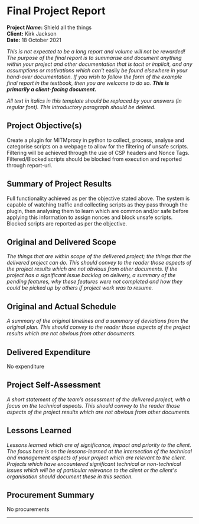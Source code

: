 # Final Project Report

**Project _Name_:** Shield all the things<br>
**Client:** Kirk Jackson<br>
**Date:** 18 October 2021<br>

_This is not expected to be a long report and volume will not be rewarded! The purpose of the final report is to summarise and document anything within your project and other documentation that is tacit or implicit, and any assumptions or motivations which can't_ easily _be found elsewhere in your hand-over documentation. If you wish to follow the form of the example final report in the textbook, then you are welcome to do so. **This is primarily a client-facing document.**_

_All text in italics in this template should be replaced by your answers (in regular font). This introductory paragraph should be deleted._

## Project Objective(s)
Create a plugin for MITMproxy in python to collect, process, analyse and categorise scripts on a webpage to allow for the filtering of unsafe scripts. Filtering will be achieved through the use of CSP headers and Nonce Tags. Filtered/Blocked scripts should be blocked from execution and reported through report-uri.

## Summary of Project Results

Full functionality achieved as per the objective stated above. The system is capable of watching traffic and collecting scripts as they pass through the plugin, then analysing them to learn which are common and/or safe before applying this information to assign nonces and block unsafe scripts. Blocked scripts are reported as per the objective.

## Original and Delivered Scope

_The things that are within scope of the delivered project; the things that the delivered project can do. This should convey to the reader those aspects of the project results which are not obvious from other documents. If the project has a significant Issue backlog on delivery, a summary of the pending features, why these features were not completed and how they could be picked up by others if project work was to resume._

## Original and Actual Schedule

_A summary of the original timelines and a summary of deviations from the original plan. This should convey to the reader those aspects of the project results which are not obvious from other documents._

## Delivered Expenditure

No expenditure

## Project Self-Assessment

_A short statement of the team’s assessment of the delivered project, with a focus on the technical aspects. This should convey to the reader those aspects of the project results which are not obvious from other documents._

## Lessons Learned

_Lessons learned which are of significance, impact and priority to the client. The focus here is on the lessons-learned at the intersection of the technical and management aspects of your project which are relevant to the client. Projects which have encountered significant technical or non-technical issues which will be of particular relevance to the client or the client's organisation should document these in this section._

## Procurement Summary

No procurements

---
